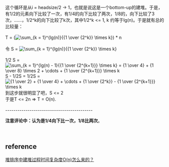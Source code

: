 这个循环是从i = headsize/2 -&gt; 1，也就是说这是一个bottom-up的建堆。于是，有1/2的元素向下比较了一次，有1/4的向下比较了两次，1/8的，向下比较了3次，......，1/2^k的向下比较了k次，其中1/2^k &lt;= 1, k 约等于lg(n)。于是就有总的比较量：<br/><br/>T = (<img src="https://www.zhihu.com/equation?tex=%5Csum_%7Bk+%3D+1%7D%5E%7Blg%28n%29%7D%7B%7B1+%5Cover+%7B2%5Ek%7D%7D+%5Ctimes+k%7D+" alt="\sum_{k = 1}^{lg(n)}{{1 \over {2^k}} \times k} " eeimg="1"/>) * n<br/><br/>令 S = <img src="https://www.zhihu.com/equation?tex=%5Csum_%7Bk+%3D+1%7D%5E%7Blg%28n%29%7D%7B%7B1+%5Cover+%7B2%5Ek%7D%7D+%5Ctimes+k%7D+" alt="\sum_{k = 1}^{lg(n)}{{1 \over {2^k}} \times k} " eeimg="1"/>
  <br/><br/>1/2 S = <img src="https://www.zhihu.com/equation?tex=%5Csum_%7Bk+%3D+1%7D%5E%7Blg%28n%29+-+1%7D%7B%7B1+%5Cover+%7B2%5E%7Bk%2B1%7D%7D%7D+%5Ctimes+k%7D+%3D+%7B1+%5Cover+4%7D+%2B+%7B1+%5Cover+8%7D+%5Ctimes+2+%2B+%5Ccdots+%2B+%7B1+%5Cover+%7B2%5E%7Bk%2B1%7D%7D%7D+%5Ctimes+k" alt="\sum_{k = 1}^{lg(n) - 1}{{1 \over {2^{k+1}}} \times k} = {1 \over 4} + {1 \over 8} \times 2 + \cdots + {1 \over {2^{k+1}}} \times k" eeimg="1"/><br/>S - 1/2S = 1/2S = <img src="https://www.zhihu.com/equation?tex=%7B1+%5Cover+2%7D+%2B+%7B1+%5Cover+4%7D+%2B+%5Ccdots+%2B+%7B1+%5Cover+%7B2%5Ek%7D%7D+-+%7B1+%5Cover+%7B2%5E%7Bk%2B1%7D%7D%7D+%5Ctimes+k" alt="{1 \over 2} + {1 \over 4} + \cdots + {1 \over {2^k}} - {1 \over {2^{k+1}}} \times k" eeimg="1"/><br/>到这步就很明显了吧，S &lt;= 2<br/>于是T &lt;= 2n  =&gt; T = O(n).<br/><br/>-------------------------------------------<br/>


**注意评论中：认为是1/4向下比一次，1/8比两次**。

&nbsp;
## reference
[堆排序中建堆过程时间复杂度O(n)怎么来的？](https://www.zhihu.com/question/20729324)
